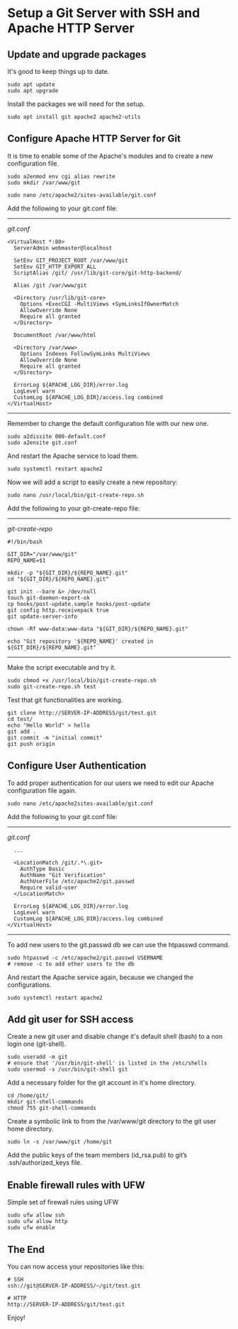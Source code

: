 # Setup a Git Server with SSH and Apache HTTP Server

## Update and upgrade packages

It's good to keep things up to date.

```
sudo apt update
sudo apt upgrade
```

Install the packages we will need for the setup.

```
sudo apt install git apache2 apache2-utils
```

## Configure Apache HTTP Server for Git

It is time to enable some of the Apache's modules and to create a new configuration file.

```
sudo a2enmod env cgi alias rewrite
sudo mkdir /var/www/git
```

```
sudo nano /etc/apache2/sites-available/git.conf
```

Add the following to your git.conf file:

---

*git.conf*

```
<VirtualHost *:80>
  ServerAdmin webmaster@localhost
 
  SetEnv GIT_PROJECT_ROOT /var/www/git
  SetEnv GIT_HTTP_EXPORT_ALL
  ScriptAlias /git/ /usr/lib/git-core/git-http-backend/
 
  Alias /git /var/www/git
 
  <Directory /usr/lib/git-core>
    Options +ExecCGI -MultiViews +SymLinksIfOwnerMatch
    AllowOverride None
    Require all granted
  </Directory>
 
  DocumentRoot /var/www/html
 
  <Directory /var/www>
    Options Indexes FollowSymLinks MultiViews
    AllowOverride None
    Require all granted
  </Directory>
  
  ErrorLog ${APACHE_LOG_DIR}/error.log
  LogLevel warn
  CustomLog ${APACHE_LOG_DIR}/access.log combined
</VirtualHost>
```

---

Remember to change the default configuration file with our new one.

```
sudo a2dissite 000-default.conf
sudo a2ensite git.conf
```

And restart the Apache service to load them.

```
sudo systemctl restart apache2
```

Now we will add a script to easily create a new repository:

```
sudo nano /usr/local/bin/git-create-repo.sh
```
Add the following to your git-create-repo file:
  
---
  
*git-create-repo*

```
#!/bin/bash
 
GIT_DIR="/var/www/git"
REPO_NAME=$1
 
mkdir -p "${GIT_DIR}/${REPO_NAME}.git"
cd "${GIT_DIR}/${REPO_NAME}.git"
 
git init --bare &> /dev/null
touch git-daemon-export-ok
cp hooks/post-update.sample hooks/post-update
git config http.receivepack true
git update-server-info
  
chown -Rf www-data:www-data "${GIT_DIR}/${REPO_NAME}.git"
  
echo "Git repository '${REPO_NAME}' created in ${GIT_DIR}/${REPO_NAME}.git"
```

---

Make the script executable and try it.

```
sudo chmod +x /usr/local/bin/git-create-repo.sh
sudo git-create-repo.sh test
```

Test that git functionalities are working.

```
git clone http://SERVER-IP-ADDRESS/git/test.git
cd test/
echo "Hello World" > hello
git add .
git commit -m "initial commit"
git push origin
```

## Configure User Authentication

To add proper authentication for our users we need to edit our Apache configuration file again.

```  
sudo nano /etc/apache2sites-available/git.conf
```

Add the following to your git.conf file:

---

*git.conf*

```  
  ...
 
  <LocationMatch /git/.*\.git>
    AuthType Basic
    AuthName "Git Verification"
    AuthUserFile /etc/apache2/git.passwd
    Require valid-user
  </LocationMatch>
  
  ErrorLog ${APACHE_LOG_DIR}/error.log
  LogLevel warn
  CustomLog ${APACHE_LOG_DIR}/access.log combined
</VirtualHost>
```

---

To add new users to the git.passwd db we can use the htpasswd command.

```
sudo htpasswd -c /etc/apache2/git.passwd USERNAME
# remove -c to add other users to the db
```

And restart the Apache service again, because we changed the configurations.

```
sudo systemctl restart apache2
```
  
## Add git user for SSH access

Create a new git user and disable change it's default shell (bash) to a non login one (git-shell).

```
sudo useradd -m git
# ensure that '/usr/bin/git-shell' is listed in the /etc/shells
sudo usermod -s /usr/bin/git-shell git
```

Add a necessary folder for the git account in it's home directory.

```
cd /home/git/
mkdir git-shell-commands
chmod 755 git-shell-commands
```

Create a symbolic link to from the /var/www/git directory to the git user home directory.

```
sudo ln -s /var/www/git /home/git
```

Add the public keys of the team members (id_rsa.pub) to git’s .ssh/authorized_keys file.

## Enable firewall rules with UFW

Simple set of firewall rules using UFW

```
sudo ufw allow ssh
sudo ufw allow http
sudo ufw enable
```

## The End

You can now access your repositories like this:

```
# SSH
ssh://git@SERVER-IP-ADDRESS/~/git/test.git
```

```
# HTTP
http://SERVER-IP-ADDRESS/git/test.git
```

Enjoy!
